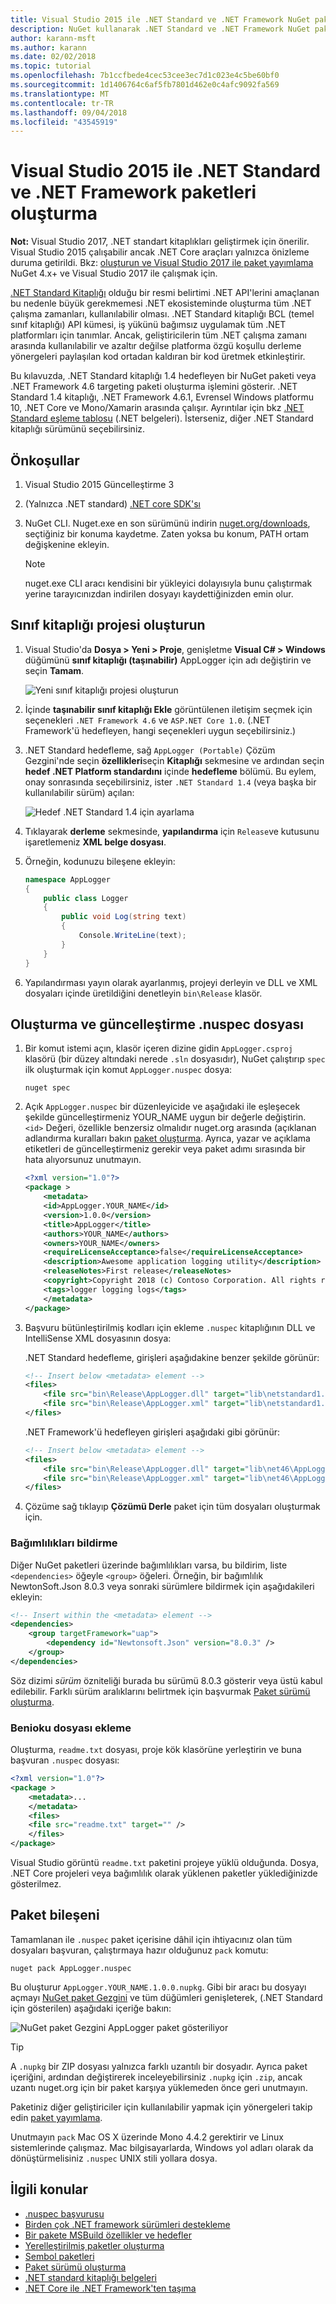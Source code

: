 ```yaml
---
title: Visual Studio 2015 ile .NET Standard ve .NET Framework NuGet paketleri oluşturma
description: NuGet kullanarak .NET Standard ve .NET Framework NuGet paketleri oluşturma bir uçtan uca Kılavuz 3.x ve Visual Studio 2015.
author: karann-msft
ms.author: karann
ms.date: 02/02/2018
ms.topic: tutorial
ms.openlocfilehash: 7b1ccfbede4cec53cee3ec7d1c023e4c5be60bf0
ms.sourcegitcommit: 1d1406764c6af5fb7801d462e0c4afc9092fa569
ms.translationtype: MT
ms.contentlocale: tr-TR
ms.lasthandoff: 09/04/2018
ms.locfileid: "43545919"
---
```

# <a name="create-net-standard-and-net-framework-packages-with-visual-studio-2015"></a>Visual Studio 2015 ile .NET Standard ve .NET Framework paketleri oluşturma

**Not:** Visual Studio 2017, .NET standart kitaplıkları geliştirmek için önerilir. Visual Studio 2015 çalışabilir ancak .NET Core araçları yalnızca önizleme duruma getirildi. Bkz: [oluşturun ve Visual Studio 2017 ile paket yayımlama](../quickstart/create-and-publish-a-package-using-visual-studio.md) NuGet 4.x+ ve Visual Studio 2017 ile çalışmak için.

[.NET Standard Kitaplığı](/dotnet/articles/standard/library) olduğu bir resmi belirtimi .NET API'lerini amaçlanan bu nedenle büyük gerekmemesi .NET ekosisteminde oluşturma tüm .NET çalışma zamanları, kullanılabilir olması. .NET Standard kitaplığı BCL (temel sınıf kitaplığı) API kümesi, iş yükünü bağımsız uygulamak tüm .NET platformları için tanımlar. Ancak, geliştiricilerin tüm .NET çalışma zamanı arasında kullanılabilir ve azaltır değilse platforma özgü koşullu derleme yönergeleri paylaşılan kod ortadan kaldıran bir kod üretmek etkinleştirir.

Bu kılavuzda, .NET Standard kitaplığı 1.4 hedefleyen bir NuGet paketi veya .NET Framework 4.6 targeting paketi oluşturma işlemini gösterir. .NET Standard 1.4 kitaplığı, .NET Framework 4.6.1, Evrensel Windows platformu 10, .NET Core ve Mono/Xamarin arasında çalışır. Ayrıntılar için bkz [.NET Standard eşleme tablosu](/dotnet/standard/net-standard#net-implementation-support) (.NET belgeleri). İsterseniz, diğer .NET Standard kitaplığı sürümünü seçebilirsiniz.

## <a name="prerequisites"></a>Önkoşullar

1. Visual Studio 2015 Güncelleştirme 3
1. (Yalnızca .NET standard) [.NET core SDK'sı](https://www.microsoft.com/net/download/)
1. NuGet CLI. Nuget.exe en son sürümünü indirin [nuget.org/downloads](https://nuget.org/downloads), seçtiğiniz bir konuma kaydetme. Zaten yoksa bu konum, PATH ortam değişkenine ekleyin.

    > [!Note]
    > nuget.exe CLI aracı kendisini bir yükleyici dolayısıyla bunu çalıştırmak yerine tarayıcınızdan indirilen dosyayı kaydettiğinizden emin olur.

## <a name="create-the-class-library-project"></a>Sınıf kitaplığı projesi oluşturun

1. Visual Studio'da **Dosya > Yeni > Proje**, genişletme **Visual C# > Windows** düğümünü **sınıf kitaplığı (taşınabilir)** AppLogger için adı değiştirin ve seçin **Tamam**.

    ![Yeni sınıf kitaplığı projesi oluşturun](media/NetStandard-NewProject.png)

1. İçinde **taşınabilir sınıf kitaplığı Ekle** görüntülenen iletişim seçmek için seçenekleri `.NET Framework 4.6` ve `ASP.NET Core 1.0`. (.NET Framework'ü hedefleyen, hangi seçenekleri uygun seçebilirsiniz.)

1. .NET Standard hedefleme, sağ `AppLogger (Portable)` Çözüm Gezgini'nde seçin **özellikleri**seçin **Kitaplığı** sekmesine ve ardından seçin **hedef .NET Platform standardını** içinde **hedefleme** bölümü. Bu eylem, onay sonrasında seçebilirsiniz, ister `.NET Standard 1.4` (veya başka bir kullanılabilir sürüm) açılan:

    ![Hedef .NET Standard 1.4 için ayarlama](media/NetStandard-ChangeTarget.png)

1. Tıklayarak **derleme** sekmesinde, **yapılandırma** için `Release`ve kutusunu işaretlemeniz **XML belge dosyası**.

1. Örneğin, kodunuzu bileşene ekleyin:

    ```cs
    namespace AppLogger
    {
        public class Logger
        {
            public void Log(string text)
            {
                Console.WriteLine(text);
            }
        }
    }
    ```

1. Yapılandırması yayın olarak ayarlanmış, projeyi derleyin ve DLL ve XML dosyaları içinde üretildiğini denetleyin `bin\Release` klasör.

## <a name="create-and-update-the-nuspec-file"></a>Oluşturma ve güncelleştirme .nuspec dosyası

1. Bir komut istemi açın, klasör içeren dizine gidin `AppLogger.csproj` klasörü (bir düzey altındaki nerede `.sln` dosyasıdır), NuGet çalıştırıp `spec` ilk oluşturmak için komut `AppLogger.nuspec` dosya:

    ```cli
    nuget spec
    ```

1. Açık `AppLogger.nuspec` bir düzenleyicide ve aşağıdaki ile eşleşecek şekilde güncelleştirmeniz YOUR_NAME uygun bir değerle değiştirin. `<id>` Değeri, özellikle benzersiz olmalıdır nuget.org arasında (açıklanan adlandırma kuralları bakın [paket oluşturma](../create-packages/creating-a-package.md#choosing-a-unique-package-identifier-and-setting-the-version-number). Ayrıca, yazar ve açıklama etiketleri de güncelleştirmeniz gerekir veya paket adımı sırasında bir hata alıyorsunuz unutmayın.

    ```xml
    <?xml version="1.0"?>
    <package >
        <metadata>
        <id>AppLogger.YOUR_NAME</id>
        <version>1.0.0</version>
        <title>AppLogger</title>
        <authors>YOUR_NAME</authors>
        <owners>YOUR_NAME</owners>
        <requireLicenseAcceptance>false</requireLicenseAcceptance>
        <description>Awesome application logging utility</description>
        <releaseNotes>First release</releaseNotes>
        <copyright>Copyright 2018 (c) Contoso Corporation. All rights reserved.</copyright>
        <tags>logger logging logs</tags>
        </metadata>
    </package>
    ```

1. Başvuru bütünleştirilmiş kodları için ekleme `.nuspec` kitaplığının DLL ve IntelliSense XML dosyasının dosya:

    .NET Standard hedefleme, girişleri aşağıdakine benzer şekilde görünür:

    ```xml
    <!-- Insert below <metadata> element -->
    <files>
        <file src="bin\Release\AppLogger.dll" target="lib\netstandard1.4\AppLogger.dll" />
        <file src="bin\Release\AppLogger.xml" target="lib\netstandard1.4\AppLogger.xml" />
    </files>
    ```

    .NET Framework'ü hedefleyen girişleri aşağıdaki gibi görünür:

    ```xml
    <!-- Insert below <metadata> element -->
    <files>
        <file src="bin\Release\AppLogger.dll" target="lib\net46\AppLogger.dll" />
        <file src="bin\Release\AppLogger.xml" target="lib\net46\AppLogger.xml" />
    </files>
    ```

1. Çözüme sağ tıklayıp **Çözümü Derle** paket için tüm dosyaları oluşturmak için.

### <a name="declaring-dependencies"></a>Bağımlılıkları bildirme

Diğer NuGet paketleri üzerinde bağımlılıkları varsa, bu bildirim, liste `<dependencies>` öğeyle `<group>` öğeleri. Örneğin, bir bağımlılık NewtonSoft.Json 8.0.3 veya sonraki sürümlere bildirmek için aşağıdakileri ekleyin:

```xml
<!-- Insert within the <metadata> element -->
<dependencies>
    <group targetFramework="uap">
        <dependency id="Newtonsoft.Json" version="8.0.3" />
    </group>
</dependencies>
```

Söz dizimi *sürüm* özniteliği burada bu sürümü 8.0.3 gösterir veya üstü kabul edilebilir. Farklı sürüm aralıklarını belirtmek için başvurmak [Paket sürümü oluşturma](../reference/package-versioning.md).

### <a name="adding-a-readme"></a>Benioku dosyası ekleme

Oluşturma, `readme.txt` dosyası, proje kök klasörüne yerleştirin ve buna başvuran `.nuspec` dosyası:

```xml
<?xml version="1.0"?>
<package >
    <metadata>...
    </metadata>
    <files>
    <file src="readme.txt" target="" />
    </files>
</package>
```

Visual Studio görüntü `readme.txt` paketini projeye yüklü olduğunda. Dosya, .NET Core projeleri veya bağımlılık olarak yüklenen paketler yüklediğinizde gösterilmez.

## <a name="package-the-component"></a>Paket bileşeni

Tamamlanan ile `.nuspec` paket içerisine dâhil için ihtiyacınız olan tüm dosyaları başvuran, çalıştırmaya hazır olduğunuz `pack` komutu:

```cli
nuget pack AppLogger.nuspec
```

Bu oluşturur `AppLogger.YOUR_NAME.1.0.0.nupkg`. Gibi bir aracı bu dosyayı açmayı [NuGet paket Gezgini](https://github.com/NuGetPackageExplorer/NuGetPackageExplorer) ve tüm düğümleri genişleterek, (.NET Standard için gösterilen) aşağıdaki içeriğe bakın:

![NuGet paket Gezgini AppLogger paket gösteriliyor](media/NetStandard-PackageExplorer.png)

> [!Tip]
> A `.nupkg` bir ZIP dosyası yalnızca farklı uzantılı bir dosyadır. Ayrıca paket içeriğini, ardından değiştirerek inceleyebilirsiniz `.nupkg` için `.zip`, ancak uzantı nuget.org için bir paket karşıya yüklemeden önce geri unutmayın.

Paketiniz diğer geliştiriciler için kullanılabilir yapmak için yönergeleri takip edin [paket yayımlama](../create-packages/publish-a-package.md).

Unutmayın `pack` Mac OS X üzerinde Mono 4.4.2 gerektirir ve Linux sistemlerinde çalışmaz. Mac bilgisayarlarda, Windows yol adları olarak da dönüştürmelisiniz `.nuspec` UNIX stili yollara dosya.

## <a name="related-topics"></a>İlgili konular

- [.nuspec başvurusu](../reference/nuspec.md)
- [Birden çok .NET framework sürümleri destekleme](../create-packages/supporting-multiple-target-frameworks.md)
- [Bir pakete MSBuild özellikler ve hedefler](../create-packages/creating-a-package.md#including-msbuild-props-and-targets-in-a-package)
- [Yerelleştirilmiş paketler oluşturma](../create-packages/creating-localized-packages.md)
- [Sembol paketleri](../create-packages/symbol-packages.md)
- [Paket sürümü oluşturma](../reference/package-versioning.md)
- [.NET standard kitaplığı belgeleri](/dotnet/articles/standard/library)
- [.NET Core ile .NET Framework'ten taşıma](/dotnet/articles/core/porting/index)
